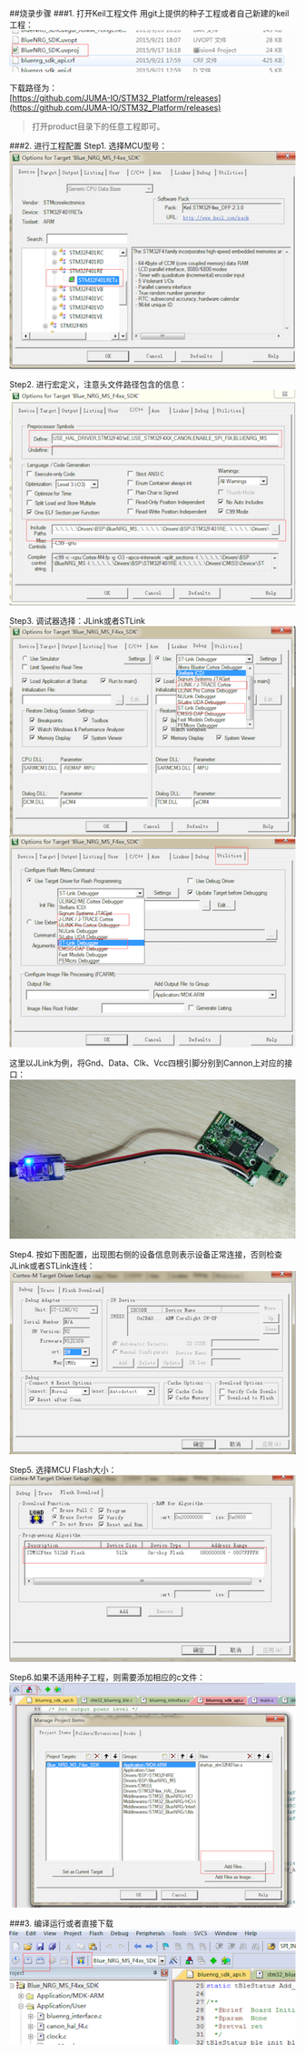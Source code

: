 ##烧录步骤
###1. 打开Keil工程文件
用git上提供的种子工程或者自己新建的keil工程：  
![](./images/JUor0aD.png)

下载路径为：  
[https://github.com/JUMA-IO/STM32_Platform/releases](https://github.com/JUMA-IO/STM32_Platform/releases)  
> 打开product目录下的任意工程即可。



###2. 进行工程配置
Step1. 选择MCU型号：  
![](./images/ImwcMuY.png)  

Step2. 进行宏定义，注意头文件路径包含的信息：  
![](./images/7wuAPFb.png)  

Step3. 调试器选择：JLink或者STLink  
![](./images/tw3piky.png)  
![](./images/BpKmQbA.png)  

这里以JLink为例，将Gnd、Data、Clk、Vcc四根引脚分别到Cannon上对应的接口：
![](./images/jlink_cannon.png)  

Step4. 按如下图配置，出现图右侧的设备信息则表示设备正常连接，否则检查JLink或者STLink连线：  
![](./images/ILYCi5I.png)  

Step5. 选择MCU Flash大小：  
![](./images/ITuGbNW.png)  

Step6.如果不适用种子工程，则需要添加相应的c文件：  
![](./images/OZccvjL.png)    


###3. 编译运行或者直接下载
![](./images/NGZQOvA.png)  


